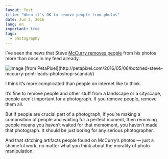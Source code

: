 ```yaml
---
layout: Post
title: "When it’s OK to remove people from photos"
date: Jun 2, 2016
lang: en
important: true
tags:
  - photography
---
```


I’ve seen the news that Steve [McCurry removes people](http://petapixel.com/2016/05/06/botched-steve-mccurry-print-leads-photoshop-scandal/) from his photos more than once in my feed already.

![](/images/blog/mccurrystamp.jpg "Image [from PetaPixel](http://petapixel.com/2016/05/06/botched-steve-mccurry-print-leads-photoshop-scandal/)")

I think it’s more complicated than people on internet like to think.

It’s fine to remove people and other stuff from a landscape or a cityscape, people aren’t important for a photograph. If you remove people, remove them all.

But if people are crucial part of a photograph, if you’re making a composition of people and waiting for a perfect moment, then removing people means you haven’t waited for that memoment, you haven’t made that photograph. It should be just boring for any serious photographer.

And that stitching artifacts people found on McCurry’s photos — just a shameful work, no matter what you think about the morality of photo manipulation.
